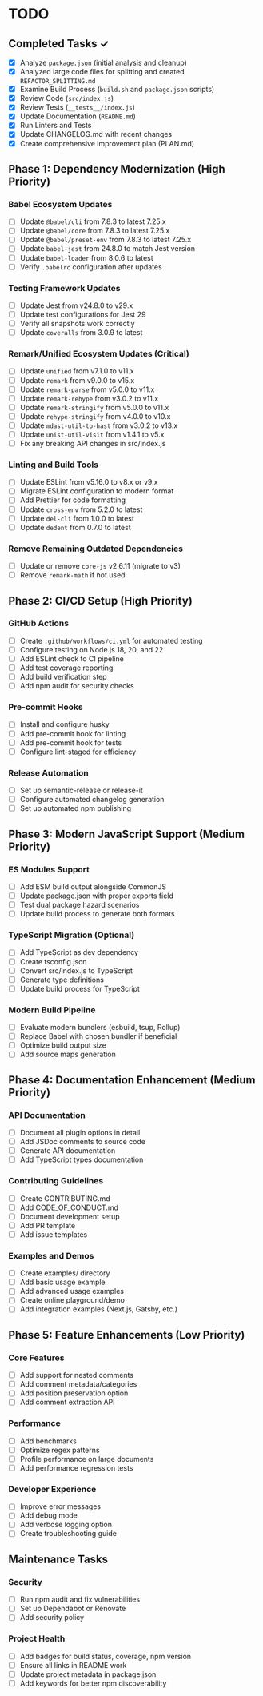 # TODO

## Completed Tasks ✓
- [x] Analyze `package.json` (initial analysis and cleanup)
- [x] Analyzed large code files for splitting and created `REFACTOR_SPLITTING.md`
- [x] Examine Build Process (`build.sh` and `package.json` scripts)
- [x] Review Code (`src/index.js`)
- [x] Review Tests (`__tests__/index.js`)
- [x] Update Documentation (`README.md`)
- [x] Run Linters and Tests
- [x] Update CHANGELOG.md with recent changes
- [x] Create comprehensive improvement plan (PLAN.md)

## Phase 1: Dependency Modernization (High Priority)

### Babel Ecosystem Updates
- [ ] Update `@babel/cli` from 7.8.3 to latest 7.25.x
- [ ] Update `@babel/core` from 7.8.3 to latest 7.25.x
- [ ] Update `@babel/preset-env` from 7.8.3 to latest 7.25.x
- [ ] Update `babel-jest` from 24.8.0 to match Jest version
- [ ] Update `babel-loader` from 8.0.6 to latest
- [ ] Verify `.babelrc` configuration after updates

### Testing Framework Updates
- [ ] Update Jest from v24.8.0 to v29.x
- [ ] Update test configurations for Jest 29
- [ ] Verify all snapshots work correctly
- [ ] Update `coveralls` from 3.0.9 to latest

### Remark/Unified Ecosystem Updates (Critical)
- [ ] Update `unified` from v7.1.0 to v11.x
- [ ] Update `remark` from v9.0.0 to v15.x
- [ ] Update `remark-parse` from v5.0.0 to v11.x
- [ ] Update `remark-rehype` from v3.0.2 to v11.x
- [ ] Update `remark-stringify` from v5.0.0 to v11.x
- [ ] Update `rehype-stringify` from v4.0.0 to v10.x
- [ ] Update `mdast-util-to-hast` from v3.0.2 to v13.x
- [ ] Update `unist-util-visit` from v1.4.1 to v5.x
- [ ] Fix any breaking API changes in src/index.js

### Linting and Build Tools
- [ ] Update ESLint from v5.16.0 to v8.x or v9.x
- [ ] Migrate ESLint configuration to modern format
- [ ] Add Prettier for code formatting
- [ ] Update `cross-env` from 5.2.0 to latest
- [ ] Update `del-cli` from 1.0.0 to latest
- [ ] Update `dedent` from 0.7.0 to latest

### Remove Remaining Outdated Dependencies
- [ ] Update or remove `core-js` v2.6.11 (migrate to v3)
- [ ] Remove `remark-math` if not used

## Phase 2: CI/CD Setup (High Priority)

### GitHub Actions
- [ ] Create `.github/workflows/ci.yml` for automated testing
- [ ] Configure testing on Node.js 18, 20, and 22
- [ ] Add ESLint check to CI pipeline
- [ ] Add test coverage reporting
- [ ] Add build verification step
- [ ] Add npm audit for security checks

### Pre-commit Hooks
- [ ] Install and configure husky
- [ ] Add pre-commit hook for linting
- [ ] Add pre-commit hook for tests
- [ ] Configure lint-staged for efficiency

### Release Automation
- [ ] Set up semantic-release or release-it
- [ ] Configure automated changelog generation
- [ ] Set up automated npm publishing

## Phase 3: Modern JavaScript Support (Medium Priority)

### ES Modules Support
- [ ] Add ESM build output alongside CommonJS
- [ ] Update package.json with proper exports field
- [ ] Test dual package hazard scenarios
- [ ] Update build process to generate both formats

### TypeScript Migration (Optional)
- [ ] Add TypeScript as dev dependency
- [ ] Create tsconfig.json
- [ ] Convert src/index.js to TypeScript
- [ ] Generate type definitions
- [ ] Update build process for TypeScript

### Modern Build Pipeline
- [ ] Evaluate modern bundlers (esbuild, tsup, Rollup)
- [ ] Replace Babel with chosen bundler if beneficial
- [ ] Optimize build output size
- [ ] Add source maps generation

## Phase 4: Documentation Enhancement (Medium Priority)

### API Documentation
- [ ] Document all plugin options in detail
- [ ] Add JSDoc comments to source code
- [ ] Generate API documentation
- [ ] Add TypeScript types documentation

### Contributing Guidelines
- [ ] Create CONTRIBUTING.md
- [ ] Add CODE_OF_CONDUCT.md
- [ ] Document development setup
- [ ] Add PR template
- [ ] Add issue templates

### Examples and Demos
- [ ] Create examples/ directory
- [ ] Add basic usage example
- [ ] Add advanced usage examples
- [ ] Create online playground/demo
- [ ] Add integration examples (Next.js, Gatsby, etc.)

## Phase 5: Feature Enhancements (Low Priority)

### Core Features
- [ ] Add support for nested comments
- [ ] Add comment metadata/categories
- [ ] Add position preservation option
- [ ] Add comment extraction API

### Performance
- [ ] Add benchmarks
- [ ] Optimize regex patterns
- [ ] Profile performance on large documents
- [ ] Add performance regression tests

### Developer Experience
- [ ] Improve error messages
- [ ] Add debug mode
- [ ] Add verbose logging option
- [ ] Create troubleshooting guide

## Maintenance Tasks

### Security
- [ ] Run npm audit and fix vulnerabilities
- [ ] Set up Dependabot or Renovate
- [ ] Add security policy

### Project Health
- [ ] Add badges for build status, coverage, npm version
- [ ] Ensure all links in README work
- [ ] Update project metadata in package.json
- [ ] Add keywords for better npm discoverability